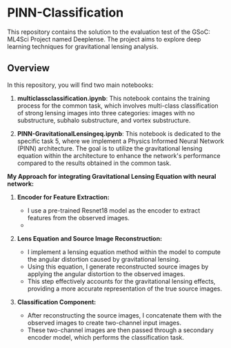 # PINN-Classification

This repository contains the solution to the evaluation test of the GSoC: ML4Sci Project named Deeplense. The project aims to explore deep learning techniques for gravitational lensing analysis.

## Overview
In this repository, you will find two main notebooks:

1. **multiclassclassification.ipynb**: This notebook contains the training process for the common task, which involves multi-class classification of strong lensing images into three categories: images with no substructure, subhalo substructure, and vortex substructure.

2. **PINN-GravitationalLensingeq.ipynb**: This notebook is dedicated to the specific task 5, where we implement a Physics Informed Neural Network (PINN) architecture. The goal is to utilize the gravitational lensing equation within the architecture to enhance the network's performance compared to the results obtained in the common task.

**My Approach for integrating Gravitational Lensing Equation with neural network:**


1. **Encoder for Feature Extraction:**
   - I use a pre-trained Resnet18 model as the encoder to extract features from the observed images.
   - 
2. **Lens Equation and Source Image Reconstruction:**
   - I implement a lensing equation method within the model to compute the angular distortion caused by gravitational lensing.
   - Using this equation, I generate reconstructed source images by applying the angular distortion to the observed images.
   - This step effectively accounts for the gravitational lensing effects, providing a more accurate representation of the true source images.

3. **Classification Component:**
   - After reconstructing the source images, I concatenate them with the observed images to create two-channel input images.
   - These two-channel images are then passed through a secondary encoder model, which performs the classification task.
